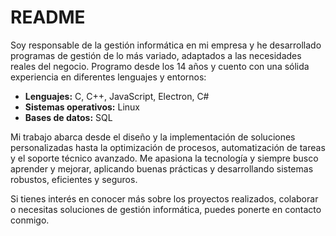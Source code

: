 # README

Soy responsable de la gestión informática en mi empresa y he desarrollado programas de gestión de lo más variado, adaptados a las necesidades reales del negocio. Programo desde los 14 años y cuento con una sólida experiencia en diferentes lenguajes y entornos:

- **Lenguajes:** C, C++, JavaScript, Electron, C#
- **Sistemas operativos:** Linux
- **Bases de datos:** SQL

Mi trabajo abarca desde el diseño y la implementación de soluciones personalizadas hasta la optimización de procesos, automatización de tareas y el soporte técnico avanzado. Me apasiona la tecnología y siempre busco aprender y mejorar, aplicando buenas prácticas y desarrollando sistemas robustos, eficientes y seguros.

Si tienes interés en conocer más sobre los proyectos realizados, colaborar o necesitas soluciones de gestión informática, puedes ponerte en contacto conmigo.